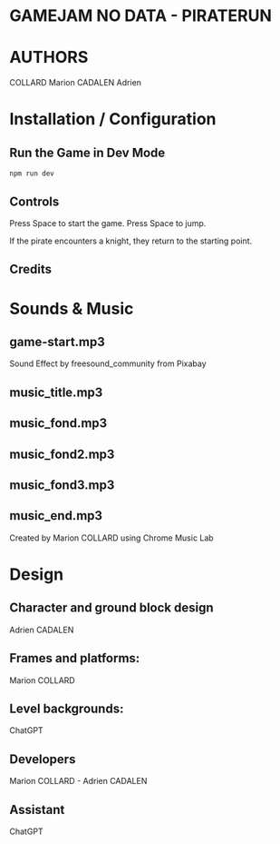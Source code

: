 # GAMEJAM NO DATA - PIRATERUN
# AUTHORS
COLLARD Marion
CADALEN Adrien

# Installation / Configuration

## Run the Game in Dev Mode

```npm run dev```

## Controls

Press Space to start the game.
Press Space to jump.

If the pirate encounters a knight, they return to the starting point.

## Credits

# Sounds & Music
## game-start.mp3
Sound Effect by freesound_community from Pixabay

## music_title.mp3

## music_fond.mp3

## music_fond2.mp3

## music_fond3.mp3

## music_end.mp3
Created by Marion COLLARD using Chrome Music Lab

# Design
## Character and ground block design
Adrien CADALEN

## Frames and platforms: 
Marion COLLARD

## Level backgrounds: 
ChatGPT

## Developers
Marion COLLARD - Adrien CADALEN

## Assistant
ChatGPT

